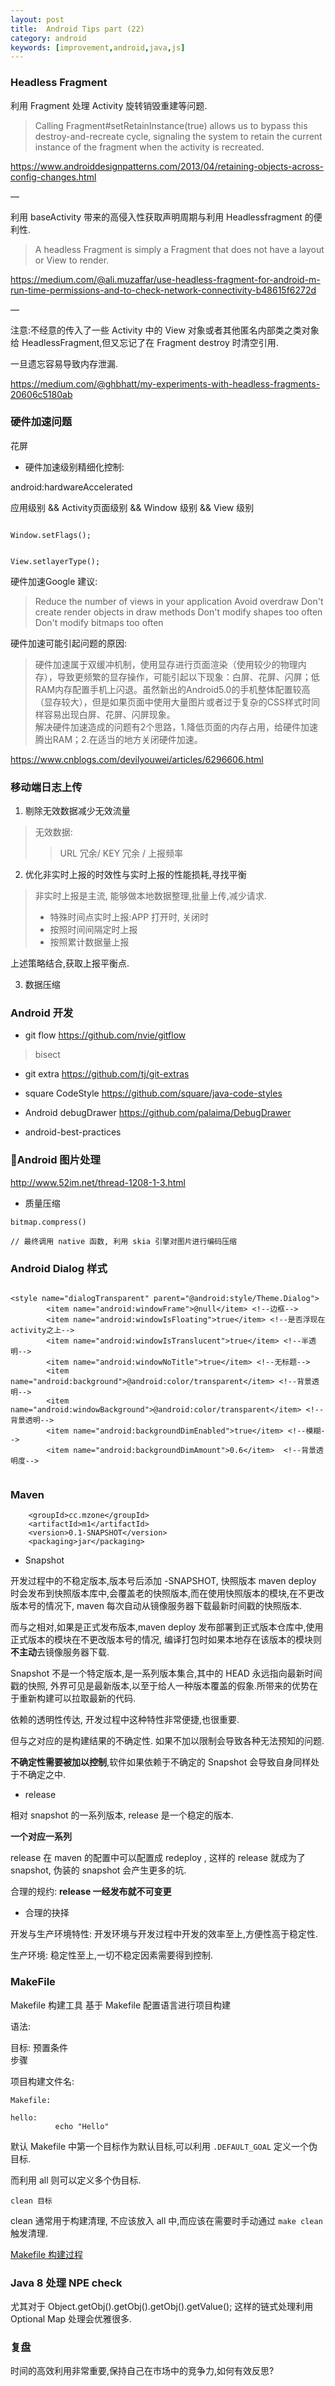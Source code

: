 ```yaml
---
layout: post
title:  Android Tips part (22)
category: android
keywords: [improvement,android,java,js]
---
```


### Headless Fragment 


利用 Fragment 处理 Activity 旋转销毁重建等问题.  

> Calling Fragment#setRetainInstance(true) allows us to bypass this destroy-and-recreate cycle, signaling the system to retain the current instance of the fragment when the activity is recreated.

https://www.androiddesignpatterns.com/2013/04/retaining-objects-across-config-changes.html

— 

利用 baseActivity 带来的高侵入性获取声明周期与利用 Headlessfragment 的便利性.  


> A headless Fragment is simply a Fragment that does not have a layout or View to render. 



https://medium.com/@ali.muzaffar/use-headless-fragment-for-android-m-run-time-permissions-and-to-check-network-connectivity-b48615f6272d


—

注意:不经意的传入了一些 Activity 中的 View 对象或者其他匿名内部类之类对象给 HeadlessFragment,但又忘记了在 Fragment destroy 时清空引用. 

一旦遗忘容易导致内存泄漏.

https://medium.com/@ghbhatt/my-experiments-with-headless-fragments-20606c5180ab


### 硬件加速问题

花屏

* 硬件加速级别精细化控制: 

android:hardwareAccelerated

应用级别 && Activity页面级别 && Window 级别 && View 级别  

```

Window.setFlags();


View.setlayerType();

```


硬件加速Google 建议: 

> Reduce the number of views in your application
> Avoid overdraw
> Don't create render objects in draw methods
> Don't modify shapes too often
> Don't modify bitmaps too often  


硬件加速可能引起问题的原因:   

> 硬件加速属于双缓冲机制，使用显存进行页面渲染（使用较少的物理内存），导致更频繁的显存操作，可能引起以下现象：白屏、花屏、闪屏；低RAM内存配置手机上闪退。虽然新出的Android5.0的手机整体配置较高（显存较大），但是如果页面中使用大量图片或者过于复杂的CSS样式时同样容易出现白屏、花屏、闪屏现象。            
> 解决硬件加速造成的问题有2个思路，1.降低页面的内存占用，给硬件加速腾出RAM；2.在适当的地方关闭硬件加速。

https://www.cnblogs.com/devilyouwei/articles/6296606.html

### 移动端日志上传

1. 剔除无效数据减少无效流量
> 无效数据:   
> > URL 冗余/ KEY 冗余 / 上报频率   

2. 优化非实时上报的时效性与实时上报的性能损耗,寻找平衡

> 非实时上报是主流, 能够做本地数据整理,批量上传,减少请求.  
> * 特殊时间点实时上报:APP 打开时, 关闭时  
> * 按照时间间隔定时上报         
> * 按照累计数据量上报       

上述策略结合,获取上报平衡点.

3. 数据压缩



### Android 开发 

* git flow https://github.com/nvie/gitflow

> bisect

* git extra https://github.com/tj/git-extras

* square CodeStyle https://github.com/square/java-code-styles

* Android debugDrawer https://github.com/palaima/DebugDrawer

* android-best-practices

### Android 图片处理 

http://www.52im.net/thread-1208-1-3.html

* 质量压缩         

```
bitmap.compress()

// 最终调用 native 函数, 利用 skia 引擎对图片进行编码压缩

```



### Android Dialog 样式

```

<style name="dialogTransparent" parent="@android:style/Theme.Dialog">
        <item name="android:windowFrame">@null</item> <!--边框-->
        <item name="android:windowIsFloating">true</item> <!--是否浮现在activity之上-->
        <item name="android:windowIsTranslucent">true</item> <!--半透明-->
        <item name="android:windowNoTitle">true</item> <!--无标题-->
        <item name="android:background">@android:color/transparent</item> <!--背景透明-->
        <item name="android:windowBackground">@android:color/transparent</item> <!--背景透明-->
        <item name="android:backgroundDimEnabled">true</item> <!--模糊-->
        <item name="android:backgroundDimAmount">0.6</item>  <!--背景透明度-->
        
```



###  Maven 

```
    <groupId>cc.mzone</groupId>
    <artifactId>m1</artifactId>
    <version>0.1-SNAPSHOT</version>
    <packaging>jar</packaging>
```

* Snapshot 

开发过程中的不稳定版本,版本号后添加 -SNAPSHOT, 快照版本 maven deploy 时会发布到快照版本库中,会覆盖老的快照版本,而在使用快照版本的模块,在不更改版本号的情况下, maven 每次自动从镜像服务器下载最新时间戳的快照版本. 

而与之相对,如果是正式发布版本,maven deploy 发布部署到正式版本仓库中,使用正式版本的模块在不更改版本号的情况, 编译打包时如果本地存在该版本的模块则**不主动**去镜像服务器下载. 

Snapshot 不是一个特定版本,是一系列版本集合,其中的 HEAD 永远指向最新时间戳的快照, 外界可见是最新版本,以至于给人一种版本覆盖的假象.所带来的优势在于重新构建可以拉取最新的代码. 

依赖的透明性传达, 开发过程中这种特性非常便捷,也很重要.

但与之对应的是构建结果的不确定性. 如果不加以限制会导致各种无法预知的问题.

**不确定性需要被加以控制**,软件如果依赖于不确定的 Snapshot 会导致自身同样处于不确定之中.  

* release 

相对 snapshot 的一系列版本, release 是一个稳定的版本. 

**一个对应一系列**

release 在 maven 的配置中可以配置成 redeploy , 这样的 release 就成为了 snapshot, 伪装的 snapshot 会产生更多的坑. 

合理的规约: **release 一经发布就不可变更**

* 合理的抉择

开发与生产环境特性: 开发环境与开发过程中开发的效率至上,方便性高于稳定性.   

生产环境: 稳定性至上,一切不稳定因素需要得到控制.  

### MakeFile

Makefile 构建工具 基于 Makefile 配置语言进行项目构建 

语法: 

目标: 预置条件            
<TAB> 步骤

项目构建文件名: 

```
Makefile: 

hello: 
          echo "Hello"

```

默认 Makefile 中第一个目标作为默认目标,可以利用 `.DEFAULT_GOAL` 定义一个伪目标.    

而利用  all 则可以定义多个伪目标.


```
clean 目标
```

clean 通常用于构建清理, 不应该放入 all 中,而应该在需要时手动通过 `make clean ` 触发清理.

[Makefile 构建过程](https://zhuanlan.zhihu.com/p/44267123)

### Java 8 处理 NPE check 

尤其对于 Object.getObj().getObj().getObj().getValue(); 这样的链式处理利用 Optional Map 处理会优雅很多.


### 复盘

时间的高效利用非常重要,保持自己在市场中的竞争力,如何有效反思?